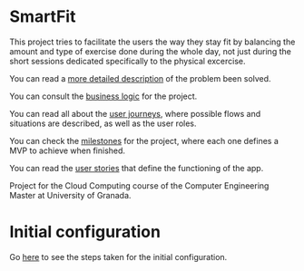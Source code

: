 # SmartFit

This project tries to facilitate the users the way they stay fit by balancing the amount and type of exercise done during the whole day, not just during the short sessions dedicated specifically to the physical excercise.

You can read a [more detailed description](docs/description.md) of the problem been solved.

You can consult the [business logic](docs/business_logic.md) for the project.

You can read all about the [user journeys](docs/user_journeys.md), where possible flows and situations are described, as well as the user roles.

You can check the [milestones](docs/milestones.md) for the project, where each one defines a MVP to achieve when finished.

You can read the [user stories](docs/user_stories.md) that define the functioning of the app.

Project for the Cloud Computing course of the Computer Engineering Master at University of Granada.

# Initial configuration

Go [here](docs/initial_configuration.md) to see the steps taken for the initial configuration.
